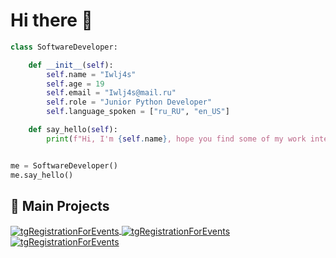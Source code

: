 # Hi there 👋

```python
class SoftwareDeveloper:

    def __init__(self):
        self.name = "Iwlj4s"
        self.age = 19
        self.email = "Iwlj4s@mail.ru"
        self.role = "Junior Python Developer"
        self.language_spoken = ["ru_RU", "en_US"]

    def say_hello(self):
        print(f"Hi, I'm {self.name}, hope you find some of my work interesting")


me = SoftwareDeveloper()
me.say_hello()
```


## 📌 Main Projects

<a href="https://github.com/Iwlj4s/tgRegistrationForEvents">
  <img align="center" src="https://github-readme-stats.vercel.app/api/pin/?username=Iwlj4s&repo=tgRegistrationForEvents&show_owner=true&show_icons=true&line_height=27&title_color=6aa6f8&text_color=8a919a&icon_color=6aa6f8&bg_color=22272e&border_color=7d838a" alt="tgRegistrationForEvents" />
</a>

<a href="https://github.com/Iwlj4s/ Basics_Of_Discrete_Math">
  <img align="center" src="https://github-readme-stats.vercel.app/api/pin/?username=Iwlj4s&repo=Basics_Of_Discrete_Math&show_owner=true&show_icons=true&line_height=27&title_color=6aa6f8&text_color=8a919a&icon_color=6aa6f8&bg_color=22272e&border_color=7d838a" alt="tgRegistrationForEvents" />
</a>

<a href="https://github.com/Iwlj4s/telegramMovieBot">
  <img align="center" src="https://github-readme-stats.vercel.app/api/pin/?username=Iwlj4s&repo=telegramMovieBot&show_owner=true&show_icons=true&line_height=27&title_color=6aa6f8&text_color=8a919a&icon_color=6aa6f8&bg_color=22272e&border_color=7d838a" alt="tgRegistrationForEvents" />
</a>
